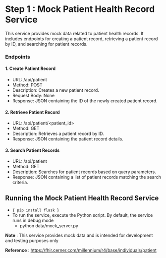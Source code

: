 # Step 1 : Mock Patient Health Record Service
 This service provides mock data related to patient health records. It includes endpoints for creating a patient record, retrieving a patient record by ID, and searching for patient records.

### Endpoints
####  1. Create Patient Record
- URL: /api/patient
- Method: POST
- Description: Creates a new patient record.
- Request Body: None
- Response: JSON containing the ID of the newly created patient record.

#### 2. Retrieve Patient Record
- URL: /api/patient/<patient_id>
- Method: GET
- Description: Retrieves a patient record by ID.
- Response: JSON containing the patient record details.

#### 3. Search Patient Records
- URL: /api/patient
- Method: GET
- Description: Searches for patient records based on query parameters.
- Response: JSON containing a list of patient records matching the search criteria.

## Running the Mock Patient Health Record Service

  -  ```{ pip install flask }```
  - To run the service, execute the Python script. By default, the service runs in debug mode
    - python data/mock_server.py


**Note** : This service provides mock data and is intended for development and testing purposes only

**Reference** : https://fhir.cerner.com/millennium/r4/base/individuals/patient

